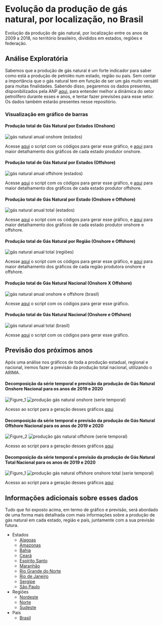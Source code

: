 # Evolução da produção de gás natural, por localização, no Brasil
Evolução da produção de gás natural, por localização entre os anos de 2009 a 2018, no território brasileiro, divididos em estados, regiões e federação.

## Análise Exploratória
Sabemos que a produção de gás natural é um forte indicador para saber como está a produção de petroléo num estado, região ou país. Sem contar a importância que o gás natural tem em função de ser um gás muito versátil para muitas finalidades. Sabendo disso, pegaremos os dados presentes, disponibilizados pela ANP [aqui](http://dados.gov.br/dataset/g2-08-anuario-estatistico-2019-evolucao-da-producao-de-gas-natural-por-localizacao), para entender melhor a dinâmica do setor petrolífero durante esses e anos, e tentar fazer previsões para esse setor. Os dados também estarão presentes nesse repositório.

### Visualização em gráfico de barras

#### Produção total de Gás Natural por Estados (Onshore)
![gás natural anual onshore (estados)](https://user-images.githubusercontent.com/48027825/87231344-d5eae400-c38c-11ea-958a-75e300bdac70.png)

Acesse [aqui](https://github.com/fernandessfae/Evolucao-da-producao-de-gas-natural-por-localizacao/blob/master/produ%C3%A7%C3%A3o%20anual%20g%C3%A1s%20natural%20onshore%20(estados).py) o script com os códigos para gerar esse gráfico, e [aqui](https://github.com/fernandessfae/Evolucao-da-producao-de-gas-natural-por-localizacao/blob/master/Estados%20produtores%20de%20g%C3%A1s%20natural%20onshore.ipynb) para maior detalhamento dos gráficos de cada estado produtor onshore.

#### Produção total de Gás Natural por Estados (Offshore)
![gás natural anual offshore (estados)](https://user-images.githubusercontent.com/48027825/87231345-d7b4a780-c38c-11ea-9eb2-426044bd95c0.png)

Acesse [aqui](https://github.com/fernandessfae/Evolucao-da-producao-de-gas-natural-por-localizacao/blob/master/produ%C3%A7%C3%A3o%20anual%20g%C3%A1s%20natural%20offshore%20(estados).py) o script com os códigos para gerar esse gráfico, e [aqui](https://github.com/fernandessfae/Evolucao-da-producao-de-gas-natural-por-localizacao/blob/master/Estados%20produtores%20de%20g%C3%A1s%20natural%20offshore.ipynb) para maior detalhamento dos gráficos de cada estado produtor offshore.

#### Produção total de Gás Natural por Estado (Onshore e Offshore) 
![gás natural anual total (estados)](https://user-images.githubusercontent.com/48027825/87231347-dbe0c500-c38c-11ea-93e7-86b939678b33.png)

Acesse [aqui](https://github.com/fernandessfae/Evolucao-da-producao-de-gas-natural-por-localizacao/blob/master/produ%C3%A7%C3%A3o%20g%C3%A1s%20natural%20anual%20total(estado).py) o script com os códigos para gerar esse gráfico, e [aqui](https://github.com/fernandessfae/Evolucao-da-producao-de-gas-natural-por-localizacao/blob/master/Estados%20produtores%20de%20g%C3%A1s%20natural%20offshore%20e%20onshore.ipynb) para maior detalhamento dos gráficos de cada estado produtor onshore e offshore.

#### Produção total de Gás Natural por Região (Onshore e Offshore) 
![gás natural anual total (regiões)](https://user-images.githubusercontent.com/48027825/87231348-ddaa8880-c38c-11ea-8be0-17fdfea41ca0.png)

Acesse [aqui](https://github.com/fernandessfae/Evolucao-da-producao-de-gas-natural-por-localizacao/blob/master/produ%C3%A7%C3%A3o%20g%C3%A1s%20natural%20anual%20%20total(regi%C3%A3o).py) o script com os códigos para gerar esse gráfico, e [aqui](https://github.com/fernandessfae/Evolucao-da-producao-de-gas-natural-por-localizacao/blob/master/Regi%C3%B5es%20produtoras%20de%20g%C3%A1s%20natural%20onshore%20e%20offshore.ipynb) para maior detalhamento dos gráficos de cada região produtora onshore e offshore.

#### Produção total de Gás Natural Nacional (Onshore X Offshore)
![gás natural anual onshore e offshore (brasil)](https://user-images.githubusercontent.com/48027825/87231542-6544c700-c38e-11ea-9fc7-c971946d43ba.png)

Acesse [aqui](https://github.com/fernandessfae/Evolucao-da-producao-de-gas-natural-por-localizacao/blob/master/produ%C3%A7%C3%A3o%20anual%20g%C3%A1s%20natural%20onshore%20e%20offshore%20(brasil).py) o script com os códigos para gerar esse gráfico.

#### Produção total de Gás Natural Nacional (Onshore e Offshore) 
![gás natural anual total (brasil)](https://user-images.githubusercontent.com/48027825/87231354-e4390000-c38c-11ea-9c53-5d1d088c94d1.png)

Acesse [aqui](https://github.com/fernandessfae/Evolucao-da-producao-de-gas-natural-por-localizacao/blob/master/produ%C3%A7%C3%A3o%20g%C3%A1s%20natural%20anual%20total(brasil).py) o script com os códigos para gerar esse gráfico.

## Previsão dos próximos anos
Após uma análise nos gráficos de toda a produção estadual, regional e nacional, iremos fazer a previsão da produção total nacional, utilizando o ARIMA.

#### Decomposição da série temporal e previsão da produção de Gás Natural Onshore Nacional para os anos de 2019 e 2020
![Figure_1](https://user-images.githubusercontent.com/48027825/76637691-f794a580-6529-11ea-9a00-7f1d232e715a.png)
![produção gás natural onshore (serie temporal)](https://user-images.githubusercontent.com/48027825/65178397-009b3300-da2f-11e9-8ff7-aea8e79e4e16.png)

Acesso ao script para a geração desses gráficos [aqui](https://github.com/fernandessfae/Evolucao-da-producao-de-gas-natural-por-localizacao/blob/master/produ%C3%A7%C3%A3o%20g%C3%A1s%20natural%20onshore%20(s%C3%A9rie%20temporal).py)

#### Decomposição da série temporal e previsão da produção de Gás Natural Offshore Nacional para os anos de 2019 e 2020
![Figure_2](https://user-images.githubusercontent.com/48027825/76637696-f8c5d280-6529-11ea-9188-66a448d0e605.png)
![produção gás natural offshore (serie temporal)](https://user-images.githubusercontent.com/48027825/65178415-0abd3180-da2f-11e9-9c85-e41f2fdf6762.png)

Acesso ao script para a geração desses gráficos [aqui](https://github.com/fernandessfae/Evolucao-da-producao-de-gas-natural-por-localizacao/blob/master/produ%C3%A7%C3%A3o%20g%C3%A1s%20natural%20offshore%20(s%C3%A9rie%20temporal).py)

#### Decomposição da série temporal e previsão da produção de Gás Natural Total Nacional para os anos de 2019 e 2020
![Figure_1](https://user-images.githubusercontent.com/48027825/76637970-6c67df80-652a-11ea-9cad-fb38d8b7567a.png)
![produção gás natural offshore onshore total (serie temporal)](https://user-images.githubusercontent.com/48027825/65178462-26283c80-da2f-11e9-9ea7-9f2bd6e68b28.png)

Acesso ao script para a geração desses gráficos [aqui](https://github.com/fernandessfae/Evolucao-da-producao-de-gas-natural-por-localizacao/blob/master/produ%C3%A7%C3%A3o%20g%C3%A1s%20natural%20onshore%20offshore%20total%20(s%C3%A9rie%20temporal).py)

## Informações adicionais sobre esses dados
Tudo que foi exposto acima, em termo de gráfico e previsão, será abordado de uma forma mais detalhada com mais informações sobre a produção de gás natural em cada estado, região e país, juntamente com a sua previsão futura.

- Estados
  - [Alagoas](https://github.com/fernandessfae/Evolucao-da-producao-de-gas-natural-por-localizacao/blob/master/Informa%C3%A7%C3%B5es%20adicionais%20sobre%20o%20estado%20de%20Alagoas.ipynb)
  - [Amazonas](https://github.com/fernandessfae/Evolucao-da-producao-de-gas-natural-por-localizacao/blob/master/Informa%C3%A7%C3%B5es%20adicionais%20sobre%20o%20estado%20do%20Amazonas.ipynb)
  - [Bahia](https://github.com/fernandessfae/Evolucao-da-producao-de-gas-natural-por-localizacao/blob/master/Informa%C3%A7%C3%B5es%20adicionais%20sobre%20o%20estado%20da%20Bahia.ipynb)
  - [Ceará]()
  - [Espírito Santo]()
  - [Maranhão]()
  - [Rio Grande do Norte]()
  - [Rio de Janeiro]()
  - [Sergipe]()
  - [São Paulo]()
- Regiões
  - [Nordeste]()
  - [Norte]()
  - [Sudeste]()
- País
  - [Brasil]()
